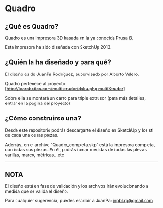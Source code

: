 ﻿Quadro
======
## ¿Qué es Quadro?

Quadro es una impresora 3D basada en la ya conocida Prusa i3.

Esta impresora ha sido diseñada con SketchUp 2013.

## ¿Quién la ha diseñado y para qué?

El diseño es de JuanPa Rodríguez, supervisado por Alberto Valero.

Quadro pertenece al proyecto [http://iearobotics.com/multixtruder/doku.php|multiXtruder]

Sobre ella se montará un carro para triple extrusor (para más detalles, entrar en la página del proyecto)

## ¿Cómo construirse una?

Desde este repositorio podrás descargarte el diseño en SketchUp y los stl de cada una de las piezas.

Además, en el archivo "Quadro_completa.skp" está la impresora completa, con todas sus piezas. En él, podrás tomar medidas de todas las piezas: varillas, marco, métricas...etc

___________________________________________________________________________________________________________

## NOTA

El diseño está en fase de validación y los archivos irán evolucionando a medida que se valida el diseño.

Para cualquier sugerencia, puedes escribir a JuanPa: jnpbl.rg@gmail.com


